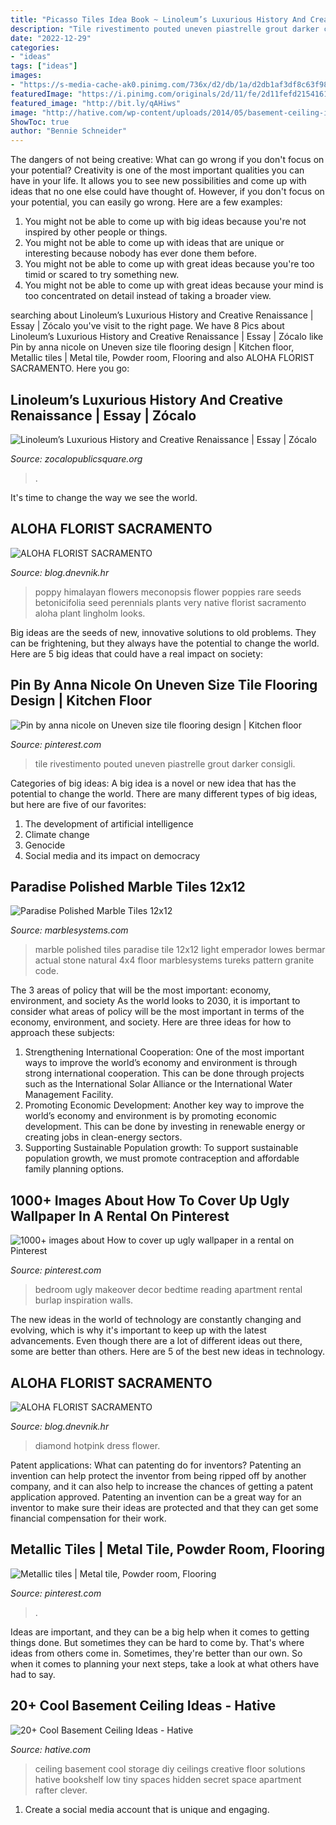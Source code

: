 ```yaml
---
title: "Picasso Tiles Idea Book ~ Linoleum’s Luxurious History And Creative Renaissance"
description: "Tile rivestimento pouted uneven piastrelle grout darker consigli"
date: "2022-12-29"
categories:
- "ideas"
tags: ["ideas"]
images:
- "https://s-media-cache-ak0.pinimg.com/736x/d2/db/1a/d2db1af3df8c63f9842bda5b64efcb7f.jpg"
featuredImage: "https://i.pinimg.com/originals/2d/11/fe/2d11fefd2154161dd552c7df7e87694c.jpg"
featured_image: "http://bit.ly/qAHiws"
image: "http://hative.com/wp-content/uploads/2014/05/basement-ceiling-ideas/3-basement-ceiling-bookshelf.jpg"
ShowToc: true
author: "Bennie Schneider"
---
```



The dangers of not being creative: What can go wrong if you don't focus on your potential?
Creativity is one of the most important qualities you can have in your life. It allows you to see new possibilities and come up with ideas that no one else could have thought of. However, if you don't focus on your potential, you can easily go wrong. Here are a few examples: 
1) You might not be able to come up with big ideas because you're not inspired by other people or things. 
2) You might not be able to come up with ideas that are unique or interesting because nobody has ever done them before. 
3) You might not be able to come up with great ideas because you're too timid or scared to try something new. 
4) You might not be able to come up with great ideas because your mind is too concentrated on detail instead of taking a broader view.

	

		
searching about Linoleum’s Luxurious History and Creative Renaissance | Essay | Zócalo you've visit to the right page. We have 8 Pics about Linoleum’s Luxurious History and Creative Renaissance | Essay | Zócalo like Pin by anna nicole on Uneven size tile flooring design | Kitchen floor, Metallic tiles | Metal tile, Powder room, Flooring and also ALOHA FLORIST SACRAMENTO. Here you go:
		
    
## Linoleum’s Luxurious History And Creative Renaissance | Essay | Zócalo

<img loading=lazy src="https://www.zocalopublicsquare.org/wp-content/uploads/2016/08/Hayes-on-linoleum-LEAD--768x500.jpeg" onerror="this.onerror=null;this.src='https://tse3.mm.bing.net/th?id=OIP.5tFDHaDJafwRCR4I2eomrAHaE0&amp;pid=15.1';" alt="Linoleum’s Luxurious History and Creative Renaissance | Essay | Zócalo">

_Source: zocalopublicsquare.org_

>. 

	

It's time to change the way we see the world.

    
## ALOHA FLORIST SACRAMENTO

<img loading=lazy src="http://bit.ly/qAHiws" onerror="this.onerror=null;this.src='https://tse1.mm.bing.net/th?id=OIP.pkPa28lbnlSi_CTRl__zHQAAAA&amp;pid=15.1';" alt="ALOHA FLORIST SACRAMENTO">

_Source: blog.dnevnik.hr_

>poppy himalayan flowers meconopsis flower poppies rare seeds betonicifolia seed perennials plants very native florist sacramento aloha plant lingholm looks. 

	

Big ideas are the seeds of new, innovative solutions to old problems. They can be frightening, but they always have the potential to change the world. Here are 5 big ideas that could have a real impact on society:

    
## Pin By Anna Nicole On Uneven Size Tile Flooring Design | Kitchen Floor

<img loading=lazy src="https://i.pinimg.com/originals/2d/11/fe/2d11fefd2154161dd552c7df7e87694c.jpg" onerror="this.onerror=null;this.src='https://tse3.mm.bing.net/th?id=OIP.-J4jShEuB1PeAgjLKKfSBAHaFg&amp;pid=15.1';" alt="Pin by anna nicole on Uneven size tile flooring design | Kitchen floor">

_Source: pinterest.com_

>tile rivestimento pouted uneven piastrelle grout darker consigli. 

	

Categories of big ideas:
A big idea is a novel or new idea that has the potential to change the world. There are many different types of big ideas, but here are five of our favorites: 
1. The development of artificial intelligence 
2. Climate change 
3. Genocide 
4. Social media and its impact on democracy 

    
## Paradise Polished Marble Tiles 12x12

<img loading=lazy src="https://www.marblesystems.com/wp-content/uploads/2012/primages/TL11878-l.jpg" onerror="this.onerror=null;this.src='https://tse4.mm.bing.net/th?id=OIP.d8uvFvXA8r5_2NT5l56GbQHaHa&amp;pid=15.1';" alt="Paradise Polished Marble Tiles 12x12">

_Source: marblesystems.com_

>marble polished tiles paradise tile 12x12 light emperador lowes bermar actual stone natural 4x4 floor marblesystems tureks pattern granite code. 

	

The 3 areas of policy that will be the most important: economy, environment, and society
As the world looks to 2030, it is important to consider what areas of policy will be the most important in terms of the economy, environment, and society. Here are three ideas for how to approach these subjects: 
1. Strengthening International Cooperation: One of the most important ways to improve the world’s economy and environment is through strong international cooperation. This can be done through projects such as the International Solar Alliance or the International Water Management Facility. 
2. Promoting Economic Development: Another key way to improve the world’s economy and environment is by promoting economic development. This can be done by investing in renewable energy or creating jobs in clean-energy sectors. 
3. Supporting Sustainable Population growth: To support sustainable population growth, we must promote contraception and affordable family planning options.

    
## 1000+ Images About How To Cover Up Ugly Wallpaper In A Rental On Pinterest

<img loading=lazy src="https://s-media-cache-ak0.pinimg.com/736x/d2/db/1a/d2db1af3df8c63f9842bda5b64efcb7f.jpg" onerror="this.onerror=null;this.src='https://tse1.mm.bing.net/th?id=OIP.ILJJa7VyApw9fIQxWn3hXAHaJ3&amp;pid=15.1';" alt="1000+ images about How to cover up ugly wallpaper in a rental on Pinterest">

_Source: pinterest.com_

>bedroom ugly makeover decor bedtime reading apartment rental burlap inspiration walls. 

	

The new ideas in the world of technology are constantly changing and evolving, which is why it's important to keep up with the latest advancements. Even though there are a lot of different ideas out there, some are better than others. Here are 5 of the best new ideas in technology.

    
## ALOHA FLORIST SACRAMENTO

<img loading=lazy src="http://bit.ly/rl4sgX" onerror="this.onerror=null;this.src='https://tse3.mm.bing.net/th?id=OIP.KdSXCNAet7Aw51lC6eSthAHaFO&amp;pid=15.1';" alt="ALOHA FLORIST SACRAMENTO">

_Source: blog.dnevnik.hr_

>diamond hotpink dress flower. 

	

Patent applications: What can patenting do for inventors?
Patenting an invention can help protect the inventor from being ripped off by another company, and it can also help to increase the chances of getting a patent application approved. Patenting an invention can be a great way for an inventor to make sure their ideas are protected and that they can get some financial compensation for their work.

    
## Metallic Tiles | Metal Tile, Powder Room, Flooring

<img loading=lazy src="https://i.pinimg.com/originals/34/3f/c7/343fc71ad9f06d2e61cfcbbe73afbc1f.jpg" onerror="this.onerror=null;this.src='https://tse2.mm.bing.net/th?id=OIP.d5v1bP9YkeG93GSyr5xpqwHaJ4&amp;pid=15.1';" alt="Metallic tiles | Metal tile, Powder room, Flooring">

_Source: pinterest.com_

>. 

	

Ideas are important, and they can be a big help when it comes to getting things done. But sometimes they can be hard to come by. That's where ideas from others come in. Sometimes, they're better than our own. So when it comes to planning your next steps, take a look at what others have had to say.

    
## 20+ Cool Basement Ceiling Ideas - Hative

<img loading=lazy src="http://hative.com/wp-content/uploads/2014/05/basement-ceiling-ideas/3-basement-ceiling-bookshelf.jpg" onerror="this.onerror=null;this.src='https://tse4.mm.bing.net/th?id=OIP.c-I9q0HrS0Fd_OhQ9FSEGAHaIp&amp;pid=15.1';" alt="20+ Cool Basement Ceiling Ideas - Hative">

_Source: hative.com_

>ceiling basement cool storage diy ceilings creative floor solutions hative bookshelf low tiny spaces hidden secret space apartment rafter clever. 

	

1. Create a social media account that is unique and engaging.

